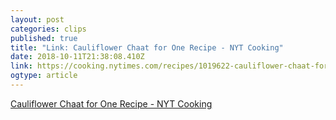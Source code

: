 ```yaml
---
layout: post 
categories: clips 
published: true 
title: "Link: Cauliflower Chaat for One Recipe - NYT Cooking" 
date: 2018-10-11T21:38:08.410Z 
link: https://cooking.nytimes.com/recipes/1019622-cauliflower-chaat-for-one?action=click&module=RelatedLinks&pgtype=Article 
ogtype: article 
---
```

[ Cauliflower Chaat for One Recipe - NYT Cooking ]( https://cooking.nytimes.com/recipes/1019622-cauliflower-chaat-for-one?action=click&module=RelatedLinks&pgtype=Article ) 
